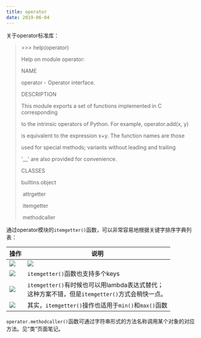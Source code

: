 ```yaml
---
title: operator
date: 2019-06-04
---
```


关于operator标准库：

> \>>> help(operator)
>
> Help on module operator:
>
>  
>
> NAME
>
>   operator - Operator interface.
>
>  
>
> DESCRIPTION
>
>   This module exports a set of functions implemented in C corresponding
>
>   to the intrinsic operators of Python. For example, operator.add(x, y)
>
>   is equivalent to the expression x+y. The function names are those
>
>   used for special methods; variants without leading and trailing
>
>   '__' are also provided for convenience.
>
>  
>
> CLASSES
>
>   builtins.object
>
> ​    attrgetter
>
> ​    itemgetter
>
> ​    methodcaller

通过operator模块的`itemgetter()`函数，可以非常容易地根据关键字排序字典列表：

| 操作                                                 | 说明                                                         |
| ---------------------------------------------------- | ------------------------------------------------------------ |
| ![](https://figure-bed.chua-n.com/Python/262.png) | ![](https://figure-bed.chua-n.com/Python/263.png)         |
| ![](https://figure-bed.chua-n.com/Python/264.png) | `itemgetter()`函数也支持多个keys                             |
| ![](https://figure-bed.chua-n.com/Python/265.png) | `itemgetter()`有时候也可以用lambda表达式替代；<br/> 这种方案不错，但是`itemgetter()`方式会稍快一点。 |
| ![](https://figure-bed.chua-n.com/Python/266.png) | 其实，`itemgetter()`操作也适用于`min()`和`max()`函数         |

`operator.methodcaller()`函数可通过字符串形式的方法名称调用某个对象的对应方法。见“类”页面笔记。